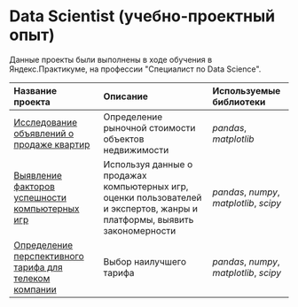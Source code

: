 # Data Scientist (учебно-проектный опыт)

Данные проекты были выполнены в ходе обучения в Яндекс.Практикуме, на профессии "Специалист по Data Science".

| Название проекта | Описание | Используемые библиотеки | 
| :---------------------- | :---------------------- | :---------------------- |
| [Исследование объявлений о продаже квартир](Project_apartments) | Определение рыночной стоимости объектов недвижимости| *pandas*, *matplotlib* |
| [Выявление факторов успешности компьютерных игр](Project_games) | Используя данные о продажах компьютерных игр, оценки пользователей и экспертов, жанры и платформы, выявить закономерности| *pandas*, *numpy*, *matplotlib*, *scipy* |
| [Определение перспективного тарифа для телеком компании](Project_tariffs) | Выбор наилучшего тарифа| *pandas*, *numpy*, *matplotlib*, *scipy* |
